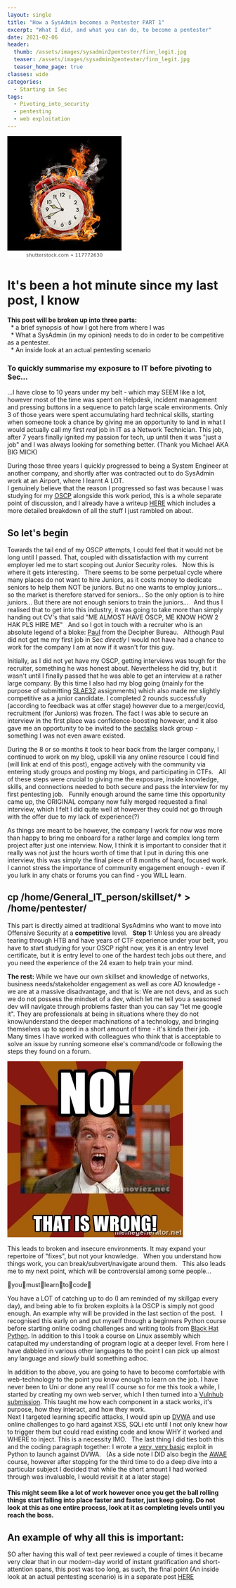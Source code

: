 ```yaml
---
layout: single
title: "How a SysAdmin becomes a Pentester PART 1"
excerpt: "What I did, and what you can do, to become a pentester"
date: 2021-02-06
header:
  thumb: /assets/images/sysadmin2pentester/finn_legit.jpg
  teaser: /assets/images/sysadmin2pentester/finn_legit.jpg
  teaser_home_page: true
classes: wide
categories:
  - Starting in Sec
tags:
  - Pivoting_into_security
  - pentesting
  - web exploitation
---
```



![Hot minute](/assets/images/sysadmin2pentester/alarm-flame-260nw-117772630.jpg)

# It's been a hot minute since my last post, I know

__This post will be broken up into three parts:__  
  * a brief synopsis of how I got here from where I was  
  * What a SysAdmin (in my opinion) needs to do in order to be competitive as a pentester.  
  * An inside look at an actual pentesting scenario  


### To quickly summarise my exposure to IT before pivoting to Sec...
...I have close to 10 years under my belt - which may SEEM like a lot, however most of the time was spent on Helpdesk, incident management and pressing buttons in a sequence to patch large scale environments. Only 3 of those years were spent accumulating hard technical skills, starting when someone took a chance by giving me an opportunity to land in what I would actually call my first _real_ job in IT as a Network Technician. This job, after 7 years finally ignited my passion for tech, up until then it was "just a job" and I was always looking for something better. (Thank you Michael AKA BIG MICK)  

During those three years I quickly progressed to being a System Engineer at another company, and shortly after was contracted out to do SysAdmin work at an Airport, where I learnt A LOT.  
I genuinely believe that the reason I progressed so fast was because I was studying for my [OSCP](https://www.offensive-security.com/pwk-oscp/) alongside this work period, this is a whole separate point of discussion, and I already have a writeup [HERE](https://kymb0.github.io/zero-2-OSCP/) which includes a more detailed breakdown of all the stuff I just rambled on about.  

## So let's begin

Towards the tail end of my OSCP attempts, I could feel that it would not be long until I passed. That, coupled with dissatisfaction with my current employer led me to start scoping out Junior Security roles.  
Now this is where it gets interesting.  
There seems to be some perpetual cycle where many places do not want to hire Juniors, as it costs money to dedicate seniors to help them NOT be juniors.
But no one wants to employ juniors... so the market is therefore starved for seniors... So the only option is to hire juniors... But there are not enough seniors to train the juniors...  
And thus I realised that to get into this industry, it was going to take more than simply handing out CV's that said "ME ALMOST HAVE OSCP, ME KNOW HOW 2 HAK PLS HIRE ME"  
And so I got in touch with a recruiter who is an absolute legend of a bloke: [Paul](https://www.linkedin.com/in/pauljenkins-infosec/) from the Decipher Bureau.  
Although Paul did not get me my first job in Sec _directly_ I would not have had a chance to work for the company I am at now if it wasn't for this guy.  

Initially, as I did not yet have my OSCP, getting interviews was tough for the recruiter, something he was honest about. Nevertheless he did try, but it wasn't until I finally passed that he was able to get an interview at a rather large company. By this time I also had my blog going (mainly for the purpose of submitting [SLAE32](https://www.pentesteracademy.com/course?id=3) assignments) which also made me slightly competitive as a junior candidate. I completed 2 rounds successfully (according to feedback was at offer stage) however due to a merger/covid, recruitment (for Juniors) was frozen. The fact I was able to secure an interview in the first place was confidence-boosting however, and it also gave me an opportunity to be invited to the [sectalks](https://www.sectalks.org/) slack group - something I was not even aware existed.  

During the 8 or so months it took to hear back from the larger company, I continued to work on my blog, upskill via any online resource I could find (will link at end of this post), engage actively with the community via entering study groups and posting my blogs, and participating in CTFs.  
All of these steps were crucial to giving me the exposure, inside knowledge, skills, and connections needed to both secure and pass the interview for my first pentesting job.  
Funnily enough around the same time this opportunity came up, the ORIGINAL company now fully merged requested a final interview, which I felt I did quite well at however they could not go through with the offer due to my lack of experience(?)  

As things are meant to be however, the company I work for now was more than happy to bring me onboard for a rather large and complex long term project after just one interview. Now, I think it is important to consider that it really was not just the hours worth of time that I put in during this one interview, this was simply the final piece of 8 months of hard, focused work. I cannot stress the importance of community engagement enough - even if you lurk in any chats or forums you can find - you WILL learn.  

## cp /home/General_IT_person/skillset/* > /home/pentester/

This part is directly aimed at traditional SysAdmins who want to move into Offensive Security at a __competitive__ level.  
__Step 1:__ Unless you are already tearing through HTB and have years of CTF experience under your belt, you have to start studying for your OSCP right now, yes it is an entry level certificate, but it is entry level to one of the hardest tech jobs out there, and you need the experience of the 24 exam to help train your mind.  

__The rest:__ While we have our own skillset and knowledge of networks, business needs/stakeholder engagement as well as core AD knowledge - we are at a massive disadvantage, and that is: We are not devs, and as such we do not possess the mindset of a dev, which let me tell you a seasoned dev will navigate through problems faster than you can say "let me google it". They are professionals at being in situations where they do not know/understand the deeper machinations of a technology, and bringing themselves up to speed in a short amount of time - it's kinda their job.  
Many times I have worked with colleagues who think that is acceptable to solve an issue by running someone else's command/code or following the steps they found on a forum.  

![WRONG](/assets/images/sysadmin2pentester/no-that-is-wrong.jpg)

This leads to broken and insecure environments. It may expand your repertoire of "fixes", but not your knowledge.  
When you understand how things work, you can break/subvert/navigate around them.  
This also leads me to my next point, which will be controversial among some people...  

:clap:you:clap:must:clap:learn:clap:to:clap:code:clap:  

You have a LOT of catching up to do (I am reminded of my skillgap every day), and being able to fix broken exploits à la OSCP is simply not good enough. An example why will be provided in the last section of the post.  
I recognised this early on and put myself through a beginners Python course before starting online coding challenges and writing tools from [Black Hat Python](https://nostarch.com/blackhatpython). In addition to this I took a course on Linux assembly which catapulted my understanding of program logic at a deeper level. From here I have dabbled in various other languages to the point I can pick up almost any language and _slowly_ build something adhoc.  

In addition to the above, you are going to have to become comfortable with web-technology to the point you know enough to learn on the job. I have never been to Uni or done any real IT course so for me this took a while, I started by creating my own web server, which I then turned into a [Vulnhub submission](https://www.vulnhub.com/entry/stripes-1,468/). This taught me how each component in a stack works, it's purpose, how they interact, and how they work.  
Next I targeted learning specific attacks, I would spin up [DVWA](https://github.com/digininja/DVWA) and use online challenges to go hard against XSS, SQLi etc until I not only knew how to trigger them but could read existing code and know WHY it worked and WHERE to inject. This is a necessity IMO.  
The last thing I did ties both this and the coding paragraph together: I wrote a [very, very basic](https://github.com/kymb0/General_code_repo/blob/master/Code_templates/bypass_csrf_into_sqli.py) exploit in Python to launch against DVWA.  
(As a side note I DID also begin the [AWAE](https://www.offensive-security.com/awae-oswe/) course, however after stopping for the third time to do a deep dive into a particular subject I decided that while the short amount I had worked through was invaluable, I would revisit it at a later stage)

#### This might seem like a lot of work however once you get the ball rolling things start falling into place faster and faster, just keep going. Do not look at this as one entire process, look at it as completing levels until you reach the boss.

## An example of why all this is important:

SO after having this wall of text peer reviewed a couple of times it became very clear that in our modern-day world of instant gratification and short-attention spans, this post was too long, as such, the final point (An inside look at an actual pentesting scenario) is in a separate post [HERE](https://kymb0.github.io/how2_b_a_pentester_part2/)
